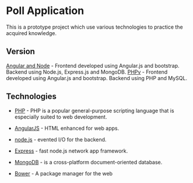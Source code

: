 # Poll Application

This is a prototype project which use various technologies to practice the acquired knowledge.

## Version
[Angular and Node] - Frontend developed using Angular.js and bootstrap. Backend using Node.js, Express.js and MongoDB. 
[PHPv] - Frontend developed using Angular.js and bootstrap. Backend using PHP and MySQL. 

## Technologies
* [PHP] - PHP is a popular general-purpose scripting language that is especially suited to web development.
* [AngularJS] - HTML enhanced for web apps.
* [node.js] - evented I/O for the backend.
* [Express] - fast node.js network app framework.
* [MongoDB] - is a cross-platform document-oriented database.
* [Bower] - A package manager for the web


  [Angular and Node]: <https://github.com/ythalorossy/js_yrosspolls/tree/master/angular_node>
  [PHPv]: <https://github.com/ythalorossy/js_yrosspolls/tree/master/angular_php>
  [PHP]: <http://www.php.net>
  [MongoDB]: <http://www.mongodb.com/>
  [node.js]: <http://nodejs.org>
  [express]: <http://expressjs.com>
  [AngularJS]: <http://angularjs.org>
  [Bower]: <http://bower.io/>
